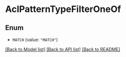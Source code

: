 # AclPatternTypeFilterOneOf

## Enum


* `MATCH` (value: `"MATCH"`)


[[Back to Model list]](../README.md#documentation-for-models) [[Back to API list]](../README.md#documentation-for-api-endpoints) [[Back to README]](../README.md)

